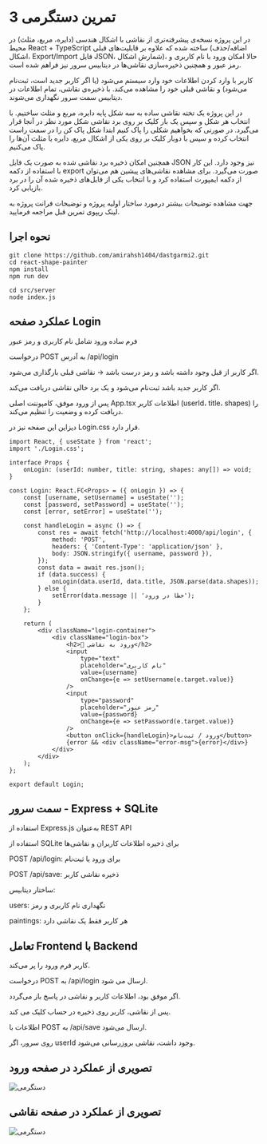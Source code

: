 # تمرین دستگرمی 3

در این پروژه نسخه‌ی پیشرفته‌تری از نقاشی با اشکال هندسی (دایره، مربع، مثلث) در محیط React + TypeScript ساخته شده که علاوه بر قابلیت‌های قبلی (اضافه/حذف اشکال، Export/Import فایل JSON، شمارش اشکال)، حالا امکان ورود با نام کاربری و رمز عبور و همچنین ذخیره‌سازی نقاشی‌ها در دیتابیس سرور نیز فراهم شده است.

کاربر با وارد کردن اطلاعات خود وارد سیستم می‌شود (یا اگر کاربر جدید است، ثبت‌نام می‌شود) و نقاشی قبلی خود را مشاهده می‌کند. با ذخیره‌ی نقاشی، تمام اطلاعات در دیتابیس سمت سرور نگهداری می‌شوند.


در این پروژه یک تخته نقاشی ساده به سه شکل پایه دایره، مربع و مثلث ساختیم. با انتخاب هر شکل و سپس یک بار کلیک بر روی برد نقاشی شکل مورد نظر در آنجا قرار می‌گیرد. در صورتی که بخواهیم شکلی را پاک کنیم ابتدا شکل پاک کن را در سمت راست انتخاب کرده و سپس با دوبار کلیک بر روی یکی از اشکال مربع، دایره یا مثلث آن‌ها را پاک می‌کنیم.

همچنین امکان ذخیره برد نقاشی شده به صورت یک فایل JSON نیز وجود دارد. این کار با استفاده از دکمه export صورت می‌گیرد. برای مشاهده نقاشی‌های پیشین هم می‌توان از دکمه ایمپورت استفاده کرد و با انتخاب یکی از فایل‌های ذخیره شده آن را در برد بازیابی کرد.

جهت مشاهده توضیحات بیشتر درمورد ساختار اولیه پروژه و توضیحات فرانت پروژه به لینک ریپوی تمرین قبل مراجعه فرمایید.

## نحوه اجرا
```
git clone https://github.com/amirahsh1404/dastgarmi2.git
cd react-shape-painter
npm install
npm run dev
```

```
cd src/server
node index.js
```

## عملکرد صفحه Login
فرم ساده ورود شامل نام کاربری و رمز عبور

درخواست POST به آدرس /api/login

اگر کاربر از قبل وجود داشته باشد و رمز درست باشد → نقاشی قبلی بارگذاری می‌شود.

اگر کاربر جدید باشد ثبت‌نام می‌شود و یک برد خالی نقاشی دریافت می‌کند.

پس از ورود موفق، کامپوننت اصلی App.tsx اطلاعات کاربر (userId، title، shapes) را دریافت کرده و وضعیت را تنظیم می‌کند.

دیزاین این صفحه نیز در Login.css قرار دارد.

```
import React, { useState } from 'react';
import './Login.css';

interface Props {
    onLogin: (userId: number, title: string, shapes: any[]) => void;
}

const Login: React.FC<Props> = ({ onLogin }) => {
    const [username, setUsername] = useState('');
    const [password, setPassword] = useState('');
    const [error, setError] = useState('');

    const handleLogin = async () => {
        const res = await fetch('http://localhost:4000/api/login', {
            method: 'POST',
            headers: { 'Content-Type': 'application/json' },
            body: JSON.stringify({ username, password }),
        });
        const data = await res.json();
        if (data.success) {
            onLogin(data.userId, data.title, JSON.parse(data.shapes));
        } else {
            setError(data.message || 'خطا در ورود');
        }
    };

    return (
        <div className="login-container">
            <div className="login-box">
                <h2>🎨 ورود به نقاشی</h2>
                <input
                    type="text"
                    placeholder="نام کاربری"
                    value={username}
                    onChange={e => setUsername(e.target.value)}
                />
                <input
                    type="password"
                    placeholder="رمز عبور"
                    value={password}
                    onChange={e => setPassword(e.target.value)}
                />
                <button onClick={handleLogin}>ورود / ثبت‌نام</button>
                {error && <div className="error-msg">{error}</div>}
            </div>
        </div>
    );
};

export default Login;

```

## سمت سرور - Express + SQLite

استفاده از Express.js به‌عنوان REST API

استفاده از SQLite برای ذخیره اطلاعات کاربران و نقاشی‌ها


POST /api/login: برای ورود یا ثبت‌نام

POST /api/save: ذخیره نقاشی کاربر

ساختار دیتابیس:

users: نگهداری نام کاربری و رمز

paintings: هر کاربر فقط یک نقاشی دارد

## تعامل Frontend با Backend
کاربر فرم ورود را پر می‌کند.

درخواست POST به /api/login ارسال می شود.

اگر موفق بود، اطلاعات کاربر و نقاشی در پاسخ باز می‌گردد.


پس از نقاشی، کاربر روی ذخیره در حساب کلیک می کند.

اطلاعات با POST به /api/save ارسال می‌شود.

روی سرور، اگر userId وجود داشت، نقاشی بروزرسانی می‌شود.

## تصویری از عملکرد در صفحه ورود
  <img src="screenshot.png" alt="دستگرمی">

  ## تصویری از عملکرد در صفحه نقاشی
  <img src="screenshot.png" alt="دستگرمی">



